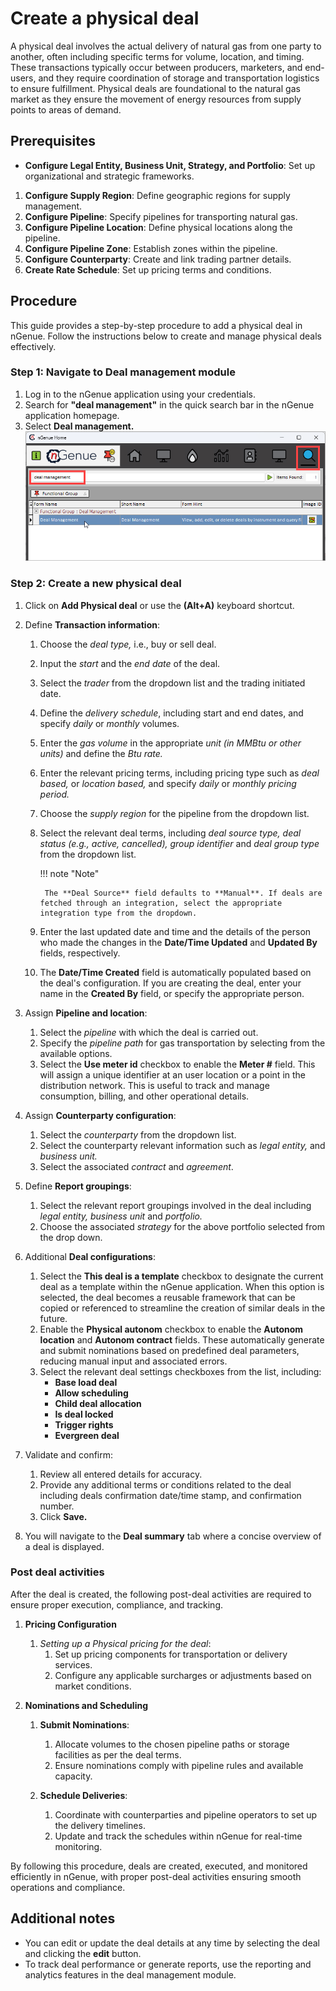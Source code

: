 # Create a physical deal

A physical deal involves the actual delivery of natural gas from one party to another, often including specific terms for volume, location, and timing. These transactions typically occur between producers, marketers, and end-users, and they require coordination of storage and transportation logistics to ensure fulfillment. Physical deals are foundational to the natural gas market as they ensure the movement of energy resources from supply points to areas of demand.

## Prerequisites

* **Configure Legal Entity, Business Unit, Strategy, and Portfolio**: Set up organizational and strategic frameworks.

1. **Configure Supply Region**: Define geographic regions for supply management.
1. **Configure Pipeline**: Specify pipelines for transporting natural gas.
1. **Configure Pipeline Location**: Define physical locations along the pipeline.
1. **Configure Pipeline Zone**: Establish zones within the pipeline.
1. **Configure Counterparty**: Create and link trading partner details.
1. **Create Rate Schedule**: Set up pricing terms and conditions.

## Procedure

This guide provides a step-by-step procedure to add a physical deal in nGenue. Follow the instructions below to create and manage physical deals effectively.

### Step 1: Navigate to Deal management module

1. Log in to the nGenue application using your credentials.
2. Search for **"deal management"** in the quick search bar in the nGenue application homepage.
3. Select **Deal management.**
![alt text](./images/deal_management_search_bar.png)

### Step 2: Create a new physical deal

1. Click on **Add Physical deal** or use the **(Alt+A)** keyboard shortcut.
2. Define **Transaction information**:  
    1. Choose the *deal type,* i.e., buy or sell deal.
    1. Input the *start* and the *end date* of the deal.
    1. Select the *trader* from the dropdown list and the trading initiated date.
    1. Define the *delivery schedule*, including start and end dates, and specify *daily* or *monthly* volumes.
    1. Enter the *gas volume* in the appropriate *unit (in MMBtu or other units)* and define the *Btu rate.*
    1. Enter the relevant pricing terms, including pricing type such as *deal based,* or *location based,* and specify *daily* or *monthly pricing period.*
    1. Choose the *supply region* for the pipeline from the dropdown list.
    1. Select the relevant deal terms, including *deal source type, deal status (e.g., active, cancelled), group identifier* and *deal group type* from the dropdown list.

        !!! note "Note"

            The **Deal Source** field defaults to **Manual**. If deals are fetched through an integration, select the appropriate integration type from the dropdown. 

    1.  Enter the last updated date and time and the details of the person who made the changes in the **Date/Time Updated** and **Updated By** fields, respectively.  

    1. The **Date/Time Created** field is automatically populated based on the deal's configuration. If you are creating the deal, enter your name in the **Created By** field, or specify the appropriate person.
    
2. Assign **Pipeline and location**:  
    1. Select the *pipeline* with which the deal is carried out.
    1. Specify the *pipeline path* for gas transportation by selecting from the available options.
    1. Select the **Use meter id** checkbox to enable the **Meter #** field. This will assign a unique identifier at an user location or a point in the distribution network. This is useful to track and manage consumption, billing, and other operational details.

1. Assign **Counterparty configuration**:  
    1. Select the *counterparty* from the dropdown list.
    1. Select the counterparty relevant information such as *legal entity,* and *business unit.*
    2. Select the associated *contract* and *agreement*.

1. Define **Report groupings**:  
    1. Select the relevant report groupings involved in the deal including *legal entity, business unit* and *portfolio.*
    1. Choose the associated *strategy* for the above portfolio selected from the drop down.

1. Additional **Deal configurations**:
    1. Select the **This deal is a template** checkbox to designate the current deal as a template within the nGenue application. When this option is selected, the deal becomes a reusable framework that can be copied or referenced to streamline the creation of similar deals in the future.
    2. Enable the **Physical autonom** checkbox to enable the **Autonom location** and **Autonom contract** fields. These automatically generate and submit nominations based on predefined deal parameters, reducing manual input and associated errors.
    3. Select the relevant deal settings checkboxes from the list, including:  
        * **Base load deal**
        * **Allow scheduling**
        * **Child deal allocation**
        * **Is deal locked**
        * **Trigger rights**
        * **Evergreen deal**

6. Validate and confirm:
    1. Review all entered details for accuracy.
    1. Provide any additional terms or conditions related to the deal including deals confirmation date/time stamp, and confirmation number.
    1. Click **Save.**

7. You will navigate to the **Deal summary** tab where a concise overview of a deal is displayed.

### Post deal activities

After the deal is created, the following post-deal activities are required to ensure proper execution, compliance, and tracking.

1. **Pricing Configuration**</br>
    1. *Setting up a Physical pricing for the deal*: 
        1. Set up pricing components for transportation or delivery services.
        1. Configure any applicable surcharges or adjustments based on market conditions.

2. **Nominations and Scheduling**
    1. **Submit Nominations**:
        1. Allocate volumes to the chosen pipeline paths or storage facilities as per the deal terms.
        1. Ensure nominations comply with pipeline rules and available capacity.

    2. **Schedule Deliveries**:
        1. Coordinate with counterparties and pipeline operators to set up the delivery timelines.
        2. Update and track the schedules within nGenue for real-time monitoring.

By following this procedure, deals are created, executed, and monitored efficiently in nGenue, with proper post-deal activities ensuring smooth operations and compliance.


## Additional notes

- You can edit or update the deal details at any time by selecting the deal and clicking the **edit** button.
- To track deal performance or generate reports, use the reporting and analytics features in the deal management module.

